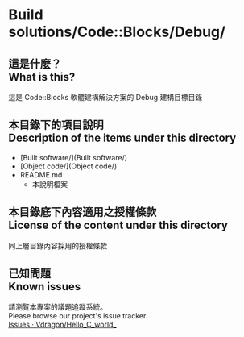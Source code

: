 # Build solutions/Code::Blocks/Debug/
## 這是什麼？<br />What is this?
這是 Code::Blocks 軟體建構解決方案的 Debug 建構目標目錄

## 本目錄下的項目說明<br />Description of the items under this directory
* [Built software/](Built software/)
* [Object code/](Object code/)
* README.md
	* 本說明檔案

## 本目錄底下內容適用之授權條款<br />License of the content under this directory
同上層目錄內容採用的授權條款

## 已知問題<br />Known issues
請瀏覽本專案的議題追蹤系統。  
Please browse our project's issue tracker.  
[Issues · Vdragon/Hello_C_world_](https://github.com/Vdragon/Hello_C_world_/issues)